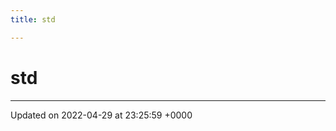 ```yaml
---
title: std

---
```


# std








-------------------------------

Updated on 2022-04-29 at 23:25:59 +0000